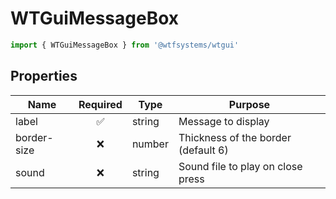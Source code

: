 # WTGuiMessageBox

```ts
import { WTGuiMessageBox } from '@wtfsystems/wtgui'
```

## Properties

| Name        | Required           | Type     | Purpose                             |
|-------------|:------------------:|----------|-------------------------------------|
| label       | :white_check_mark: | string   | Message to display                  |
| border-size | :x:                | number   | Thickness of the border (default 6) |
| sound       | :x:                | string   | Sound file to play on close press   |
